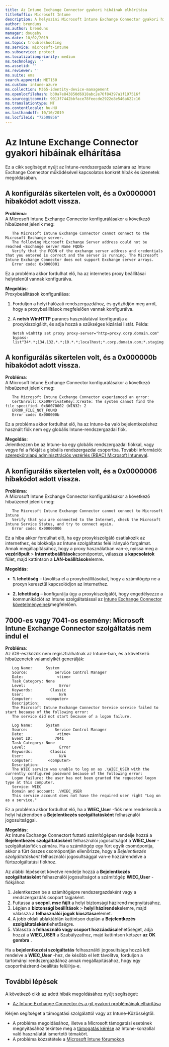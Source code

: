 ```yaml
---
title: Az Intune Exchange Connector gyakori hibáinak elhárítása
titleSuffix: Microsoft Intune
description: A helyszíni Microsoft Intune Exchange Connector gyakori hibáinak elhárítása és megoldása
author: brenduns
ms.author: brenduns
manager: dougeby
ms.date: 10/02/2019
ms.topic: troubleshooting
ms.service: microsoft-intune
ms.subservice: protect
ms.localizationpriority: medium
ms.technology: ''
ms.assetid: ''
ms.reviewer: ''
ms.suite: ems
search.appverid: MET150
ms.custom: intune-azure
ms.collection: M365-identity-device-management
ms.openlocfilehash: b30a7e843850d6918abc2e76f84397a1f197516f
ms.sourcegitcommit: 9013f7442bbface78feecde2922e8e546a622c16
ms.translationtype: MT
ms.contentlocale: hu-HU
ms.lasthandoff: 10/16/2019
ms.locfileid: "72508856"
---
```

# <a name="resolve-common-errors-for-the-intune-exchange-connector"></a>Az Intune Exchange Connector gyakori hibáinak elhárítása

Ez a cikk segítséget nyújt az Intune-rendszergazda számára az Intune Exchange Connector működésével kapcsolatos konkrét hibák és üzenetek megoldásában.  

## <a name="configuration-failed-and-returned-error-code-0x0000001"></a>A konfigurálás sikertelen volt, és a 0x0000001 hibakódot adott vissza.

**Probléma**:  
A Microsoft Intune Exchange Connector konfigurálásakor a következő hibaüzenet jelenik meg:

```
   The Microsoft Intune Exchange Connector cannot connect to the Microsoft Exchange server.  
   The following Microsoft Exchange Server address could not be reached <Exchange server Name FQDN>  
   Verify that the FQDN of the exchange server address and credentials that you entered is correct and the server is running. The Microsoft Intune Exchange Connector does not support Exchange server arrays.  
   Error code: 0x0000001  
```

Ez a probléma akkor fordulhat elő, ha az internetes proxy beállításai helytelenül vannak konfigurálva.

**Megoldás**:  
Proxybeállítások konfigurálása:
1. Forduljon a helyi hálózati rendszergazdához, és győződjön meg arról, hogy a proxybeállítások megfelelően vannak konfigurálva. 
2. A **netsh WinHTTP** parancs használatával konfigurálja a proxykiszolgálót, és adja hozzá a szükséges kizárási listát. Példa:  

   ```
   Netsh winhttp set proxy proxy-server="http=proxy.corp.domain.com" bypass-list"34*.*;134.132.*.*;10.*.*;localhost;*.corp.domain.com;*.staging.domain.com"
   ```

## <a name="configuration-failed-and-returned-error-code-0x000000b"></a>A konfigurálás sikertelen volt, és a 0x000000b hibakódot adott vissza.   

**Probléma**:  
A Microsoft Intune Exchange Connector konfigurálásakor a következő hibaüzenet jelenik meg:  

```
   The Microsoft Intune Exchange Connector experienced an error:  
   CertEnroll::CX509PrivateKey::Create: The system cannot find the file specified. 0x80070002 (WIN32: 2  
   ERROR_FILE_NOT_FOUND  
   Error code: 0x000000b  
```
Ez a probléma akkor fordulhat elő, ha az Intune-ba való bejelentkezéshez használt fiók nem egy globális Intune-rendszergazdai fiók.

**Megoldás**:  
Jelentkezzen be az Intune-ba egy globális rendszergazdai fiókkal, vagy vegye fel a fiókját a globális rendszergazdai csoportba. További információ: [szerepköralapú adminisztrációs vezérlés (RBAC) Microsoft Intuneval](../fundamentals/role-based-access-control.md).

## <a name="configuration-failed-and-returned-error-code-0x0000006"></a>A konfigurálás sikertelen volt, és a 0x0000006 hibakódot adott vissza.

**Probléma**:  
A Microsoft Intune Exchange Connector konfigurálásakor a következő hibaüzenet jelenik meg:  

```  
   The Microsoft Intune Exchange Connector cannot connect to Microsoft Intune  
   Verify that you are connected to the Internet, check the Microsoft Intune Service Status, and try to connect again.  
   Error code: 0x00000006  
```  
Ez a hiba akkor fordulhat elő, ha egy proxykiszolgáló csatlakozik az internethez, és blokkolja az Intune szolgáltatás felé irányuló forgalmat. Annak megállapításához, hogy a proxy használatban van-e, nyissa meg a **vezérlőpult** > **Internetbeállítások**csomópontot, válassza a **kapcsolatok** fület, majd kattintson a **LAN-beállítások**elemre.

**Megoldás**:  

- **1. lehetőség** – távolítsa el a proxybeállításokat, hogy a számítógép ne a proxyn keresztül kapcsolódjon az internethez.  

- **2. lehetőség** – konfigurálja úgy a proxykiszolgálót, hogy engedélyezze a kommunikációt az Intune szolgáltatással az [Intune Exchange Connector követelményeinek](exchange-connector-install.md#intune-exchange-connector-requirements)megfelelően.



## <a name="event-7000-or-7041-microsoft-intune-exchange-connector-service-wont-start"></a>7000-es vagy 7041-os esemény: Microsoft Intune Exchange Connector szolgáltatás nem indul el

**Probléma**:  
Az iOS-eszközök nem regisztrálhatnak az Intune-ban, és a következő hibaüzenetek valamelyikét generálják:  

```  
   Log Name:      System
   Source:            Service Control Manager
   Date:               <time>
   Task Category: None
   Level:               Error
   Keywords:        Classic
   User:                N/A
   Computer:      <computer>
   Description:
   The Microsoft Intune Exchange Connector Service service failed to start because of the following error:  
   The service did not start because of a logon failure.
```  

```  
   Log Name:      System
   Source:            Service Control Manager
   Date:               <time>
   Event ID:          7041
   Task Category: None
   Level:               Error   
   Keywords:        Classic
   User:                N/A
   Computer:       <computer>
   Description:
   The WIEC service was unable to log on as .\WIEC_USER with the currently configured password because of the following error:
   Logon failure: the user has not been granted the requested logon type at this computer.
   Service: WIEC
   Domain and account: .\WIEC_USER
   This service account does not have the required user right "Log on as a service."  
```
Ez a probléma akkor fordulhat elő, ha a **WIEC_User** -fiók nem rendelkezik a helyi házirendben a **Bejelentkezés szolgáltatásként** felhasználói jogosultsággal.

**Megoldás**:  
Az Intune Exchange Connectort futtató számítógépen rendelje hozzá a **Bejelentkezés szolgáltatásként** felhasználói jogosultságot a **WIEC_User** -szolgáltatásfiók számára. Ha a számítógép egy fürt egyik csomópontja, akkor a fürt összes csomópontján ellenőrizze, hogy a *Bejelentkezés szolgáltatásként* felhasználói jogosultsággal van-e hozzárendelve a fürtszolgáltatási fiókhoz.  

Az alábbi lépéseket követve rendelje hozzá a **Bejelentkezés szolgáltatásként** felhasználói jogosultságot a számítógép **WIEC_User** -fiókjához:

1. Jelentkezzen be a számítógépre rendszergazdaként vagy a rendszergazdák csoport tagjaként.
2. Futtassa a **secpol. msc fájlt** a helyi biztonsági házirend megnyitásához.
3. Lépjen a **biztonsági beállítások** > **helyi házirendek**elemre, majd válassza a **felhasználói jogok kiosztása**elemet.
4. A jobb oldali ablaktáblán kattintson duplán a **Bejelentkezés szolgáltatásként**lehetőségre.
5. Válassza a **felhasználó vagy csoport hozzáadása**lehetőséget, adja hozzá a **WIEC_USER** a Szabályzathoz, majd kattintson kétszer **az OK gombra** .

Ha a **bejelentkezési szolgáltatás** felhasználói jogosultsága hozzá lett rendelve a **WIEC_User** -hez, de később el lett távolítva, forduljon a tartományi rendszergazdához annak megállapításához, hogy egy csoportházirend-beállítás felülírja-e.  

## <a name="next-steps"></a>További lépések  

A következő cikk az adott hibák megoldásához nyújt segítséget:
- [Az Intune Exchange Connector és a git gyakori problémáinak elhárítása](troubleshoot-exchange-connector-common-problems.md) 

Kérjen segítséget a támogatási szolgálattól vagy az Intune-Közösségtől.
- A probléma megoldásához, illetve a Microsoft támogatási esetének megnyitásához tekintse meg a [támogatás kérése](../fundamentals/get-support.md) az Intune-konzollal való használatát ismertető témakört. 
- A probléma közzététele a [Microsoft Intune fórumokon](https://social.technet.microsoft.com/Forums/en-US/home?forum=microsoftintuneprod).  
